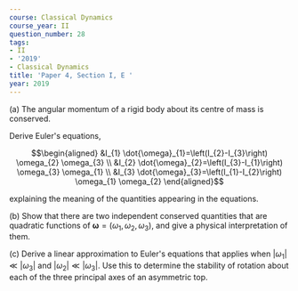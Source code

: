 ```yaml
---
course: Classical Dynamics
course_year: II
question_number: 28
tags:
- II
- '2019'
- Classical Dynamics
title: 'Paper 4, Section I, E '
year: 2019
---
```




(a) The angular momentum of a rigid body about its centre of mass is conserved.

Derive Euler's equations,

$$\begin{aligned}
&I_{1} \dot{\omega}_{1}=\left(I_{2}-I_{3}\right) \omega_{2} \omega_{3} \\
&I_{2} \dot{\omega}_{2}=\left(I_{3}-I_{1}\right) \omega_{3} \omega_{1} \\
&I_{3} \dot{\omega}_{3}=\left(I_{1}-I_{2}\right) \omega_{1} \omega_{2}
\end{aligned}$$

explaining the meaning of the quantities appearing in the equations.

(b) Show that there are two independent conserved quantities that are quadratic functions of $\boldsymbol{\omega}=\left(\omega_{1}, \omega_{2}, \omega_{3}\right)$, and give a physical interpretation of them.

(c) Derive a linear approximation to Euler's equations that applies when $\left|\omega_{1}\right| \ll\left|\omega_{3}\right|$ and $\left|\omega_{2}\right| \ll\left|\omega_{3}\right|$. Use this to determine the stability of rotation about each of the three principal axes of an asymmetric top.